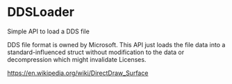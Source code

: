 # DDSLoader
Simple API to load a DDS file

DDS file format is owned by Microsoft. This API just loads the file data into a standard-influenced struct without modification to the data or decompression which might invalidate Licenses.

https://en.wikipedia.org/wiki/DirectDraw_Surface
